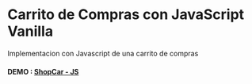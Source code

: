 # Carrito de Compras con JavaScript Vanilla

Implementacion con Javascript de una carrito de compras

#### DEMO : [ShopCar - JS](https://jstylem.github.io/shop-car-js/)
